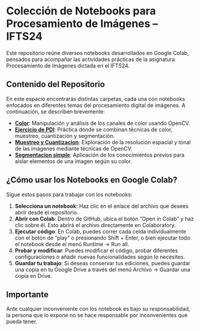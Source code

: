 # Colección de Notebooks para Procesamiento de Imágenes – IFTS24

Este repositorio reúne diversos notebooks desarrollados en Google Colab, pensados para acompañar las actividades prácticas de la asignatura Procesamiento de Imágenes dictada en el IFTS24.

## Contenido del Repositorio

En este espacio encontrarás distintas carpetas, cada una con notebooks enfocados en diferentes temas del procesamiento digital de imágenes. A continuación, se describen brevemente:

* **[Color](Color/readme.md)**: Manipulación y análisis de los canales de color usando OpenCV.
* **[Ejercicio de PDI](Ejercicio%20de%20PDI/readme.md)**: Práctica donde se combinan técnicas de color, muestreo, cuantización y segmentación.
* **[Muestreo y Cuantizacion](Muestreo%20y%20Cuantizacion/readme.md)**: Exploración de la resolución espacial y tonal de las imágenes mediante técnicas de OpenCV.
* **[Segmentacion simple](Segmentacion%20simple/readme.md)**: Aplicación de los conocimientos previos para aislar elementos de una imagen según su color.

## ¿Cómo usar los Notebooks en Google Colab?

Sigue estos pasos para trabajar con los notebooks:

1.  **Selecciona un notebook**: Haz clic en el enlace del archivo que desees abrir desde el repositorio.
2.  **Abrir con Colab**: Dentro de GitHub, ubica el botón “Open in Colab” y haz clic sobre él. Esto abrirá el archivo directamente en Colaboratory.
3.  **Ejecutar código**: En Colab, puedes correr cada celda individualmente con el botón de “play” o presionando Shift + Enter, o bien ejecutar todo el notebook desde el menú Runtime → Run all.
4.  **Probar y modificar**: Puedes modificar el código, probar diferentes configuraciones o añadir nuevas funcionalidades según lo necesites.
5.  **Guardar tu trabajo**: Si deseas conservar tus ediciones, puedes guardar una copia en tu Google Drive a través del menú Archivo → Guardar una copia en Drive.

## Importante

Ante cualquier inconveniente con los notebook es bajo su responsabilidad, la persona que lo expone no se hace responsable por inconvenientes que pueda tener.